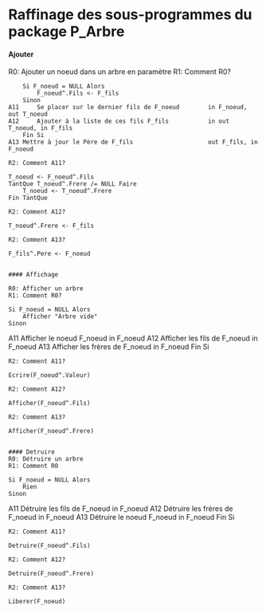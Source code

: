 # Raffinage des sous-programmes du package P_Arbre

#### Ajouter
R0: Ajouter un noeud dans un arbre en paramètre
R1: Comment R0?
```
    Si F_noeud = NULL Alors
        F_noeud^.Fils <- F_fils
    Sinon
A11     Se placer sur le dernier fils de F_noeud        in F_noeud, out T_noeud
A12     Ajouter à la liste de ces fils F_fils           in out T_noeud, in F_fils
    Fin Si
A13 Mettre à jour le Père de F_fils                     out F_fils, in F_noeud
```
```
R2: Comment A11?
```
    T_noeud <- F_noeud^.Fils
    TantQue T_noeud^.Frere /= NULL Faire
        T_noeud <- T_noeud^.Frere
    Fin TantQue
```
R2: Comment A12?
```
    T_noeud^.Frere <- F_fils
```
R2: Comment A13?
```
    F_fils^.Pere <- F_noeud
```

#### Affichage

R0: Afficher un arbre
R1: Comment R0?
```
    Si F_noeud = NULL Alors
        Afficher "Arbre vide"
    Sinon
A11     Afficher le noeud F_noeud               in F_noeud
A12     Afficher les fils de F_noeud            in F_noeud
A13     Afficher les frères de F_noeud          in F_noeud
    Fin Si
```
R2: Comment A11?
```
    Ecrire(F_noeud^.Valeur)
```
R2: Comment A12?
```
    Afficher(F_noeud^.Fils)
```
R2: Comment A13?
```
    Afficher(F_noeud^.Frere)
```

#### Detruire
R0: Détruire un arbre
R1: Comment R0
```
    Si F_noeud = NULL Alors
        Rien
    Sinon
A11     Détruire les fils de F_noeud            in F_noeud
A12     Détruire les frères de F_noeud          in F_noeud
A13     Détruire le noeud F_noeud               in F_noeud
    Fin Si
```
R2: Comment A11?
```
    Detruire(F_noeud^.Fils)
```
R2: Comment A12?
```
    Detruire(F_noeud^.Frere)
```
R2: Comment A13?
```
    Liberer(F_noeud)
```